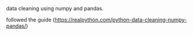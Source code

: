 data cleaning using numpy and pandas.

followed the guide (https://realpython.com/python-data-cleaning-numpy-pandas/)
